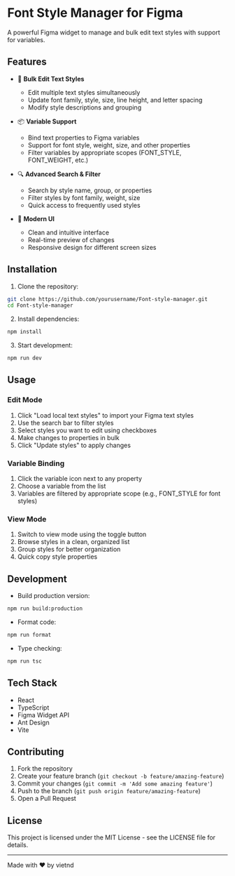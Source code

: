 # Font Style Manager for Figma

A powerful Figma widget to manage and bulk edit text styles with support for variables.

## Features

- 🎨 **Bulk Edit Text Styles**
  - Edit multiple text styles simultaneously
  - Update font family, style, size, line height, and letter spacing
  - Modify style descriptions and grouping

- 📦 **Variable Support**
  - Bind text properties to Figma variables
  - Support for font style, weight, size, and other properties
  - Filter variables by appropriate scopes (FONT_STYLE, FONT_WEIGHT, etc.)

- 🔍 **Advanced Search & Filter**
  - Search by style name, group, or properties
  - Filter styles by font family, weight, size
  - Quick access to frequently used styles

- 📱 **Modern UI**
  - Clean and intuitive interface
  - Real-time preview of changes
  - Responsive design for different screen sizes

## Installation

1. Clone the repository:
```bash
git clone https://github.com/yourusername/Font-style-manager.git
cd Font-style-manager
```

2. Install dependencies:
```bash
npm install
```

3. Start development:
```bash
npm run dev
```

## Usage

### Edit Mode

1. Click "Load local text styles" to import your Figma text styles
2. Use the search bar to filter styles
3. Select styles you want to edit using checkboxes
4. Make changes to properties in bulk
5. Click "Update styles" to apply changes

### Variable Binding

1. Click the variable icon next to any property
2. Choose a variable from the list
3. Variables are filtered by appropriate scope (e.g., FONT_STYLE for font styles)

### View Mode

1. Switch to view mode using the toggle button
2. Browse styles in a clean, organized list
3. Group styles for better organization
4. Quick copy style properties

## Development

- Build production version:
```bash
npm run build:production
```

- Format code:
```bash
npm run format
```

- Type checking:
```bash
npm run tsc
```

## Tech Stack

- React
- TypeScript
- Figma Widget API
- Ant Design
- Vite

## Contributing

1. Fork the repository
2. Create your feature branch (`git checkout -b feature/amazing-feature`)
3. Commit your changes (`git commit -m 'Add some amazing feature'`)
4. Push to the branch (`git push origin feature/amazing-feature`)
5. Open a Pull Request

## License

This project is licensed under the MIT License - see the LICENSE file for details.

---

Made with ❤️ by vietnd
